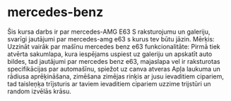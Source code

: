 # mercedes-benz
Šis kursa darbs ir par mercedes-AMG E63 S raksturojumu un galeriju, svarīgi jautājumi par mercedes-amg e63 s kurus tev būtu jāzin.
Mērķis: Uzzināt vairāk par mašīnu mercedes benz e63
funkcionalitāte:
Pirmā tiek atvērta sakumlapa, kura iespējams uspiest uz galeriju un apskatīt auto bildes, tad jautājumi par mercedes benz e63, majaslapa vel ir raksturotas specifikācijas 
par automašīnu, spiežot uz canva atveras Apļa laukuma un rādiusa aprēķināšana, zimēšana zimējas rinķis ar jusu ievaditiem cipariem, tad taisleņķa trījsturis ar taviem ievaditiem cipariem uzzime trijstūri un random izvēlās krāsu.